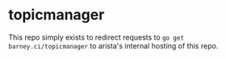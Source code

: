 # topicmanager
This repo simply exists to redirect requests to `go get barney.ci/topicmanager` to arista's internal hosting of this repo.
